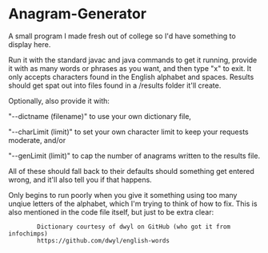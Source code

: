 # Anagram-Generator
A small program I made fresh out of college so I'd have something to display here.

Run it with the standard javac and java commands to get it running, provide it with as many words or phrases as you want, and then type "x" to exit. It only accepts characters found in the English alphabet and spaces. Results should get spat out into files found in a /results folder it'll create.

Optionally, also provide it with:

"--dictname (filename)" to use your own dictionary file,

"--charLimit (limit)" to set your own character limit to keep your requests moderate, and/or

"--genLimit (limit)" to cap the number of anagrams written to the results file.

All of these should fall back to their defaults should something get entered wrong, and it'll also tell you if that happens.

Only begins to run poorly when you give it something using too many unqiue letters of the alphabet, which I'm trying to think of how to fix.
This is also mentioned in the code file itself, but just to be extra clear:

			Dictionary courtesy of dwyl on GitHub (who got it from infochimps)
			https://github.com/dwyl/english-words
